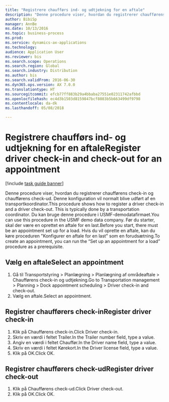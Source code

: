 ```yaml
--- 
title: "Registrere chaufførs ind- og udtjekning for en aftale"
description: "Denne procedure viser, hvordan du registrerer chaufførens check-in og chaufførens check-ud."
author: BibiSp
manager: AnnBe
ms.date: 10/13/2016
ms.topic: business-process
ms.prod: 
ms.service: dynamics-ax-applications
ms.technology: 
audience: Application User
ms.reviewer: bis
ms.search.scope: Operations
ms.search.region: Global
ms.search.industry: Distribution
ms.author: bis
ms.search.validFrom: 2016-06-30
ms.dyn365.ops.version: AX 7.0.0
ms.translationtype: HT
ms.sourcegitcommit: efcb77ff883b29a4bbaba27551e02311742afbbd
ms.openlocfilehash: ec4d3b1503d8159847bcf8083b5b663499df9798
ms.contentlocale: da-dk
ms.lasthandoff: 05/08/2018

---
```

# <a name="register-driver-check-in-and-check-out-for-an-appointment"></a><span data-ttu-id="4b6d0-103">Registrere chaufførs ind- og udtjekning for en aftale</span><span class="sxs-lookup"><span data-stu-id="4b6d0-103">Register driver check-in and check-out for an appointment</span></span>

[!include [task guide banner](../../includes/task-guide-banner.md)]

<span data-ttu-id="4b6d0-104">Denne procedure viser, hvordan du registrerer chaufførens check-in og chaufførens check-ud. Denne konfiguration vil normalt blive udført af en transportkoordinator.</span><span class="sxs-lookup"><span data-stu-id="4b6d0-104">This procedure shows how to register a driver check-in and a driver check-out. This is typically done by a transportation coordinator.</span></span> <span data-ttu-id="4b6d0-105">Du kan bruge denne procedure i USMF-demodatafirmaet.</span><span class="sxs-lookup"><span data-stu-id="4b6d0-105">You can use this procedure in the USMF demo data company.</span></span> <span data-ttu-id="4b6d0-106">Før du starter, skal der være en oprettet en aftale for en last.</span><span class="sxs-lookup"><span data-stu-id="4b6d0-106">Before you start, there must be an appointment set up for a load.</span></span> <span data-ttu-id="4b6d0-107">Hvis du vil oprette en aftale, kan du køre proceduren "Konfigurer en aftale for en last" som en forudsætning.</span><span class="sxs-lookup"><span data-stu-id="4b6d0-107">To create an appointment, you can run the “Set up an appointment for a load” procedure as a prerequisite.</span></span>


## <a name="select-an-appointment"></a><span data-ttu-id="4b6d0-108">Vælg en aftale</span><span class="sxs-lookup"><span data-stu-id="4b6d0-108">Select an appointment</span></span>
1. <span data-ttu-id="4b6d0-109">Gå til Transportstyring > Planlægning > Planlægning af områdeaftale > Chaufførens check-in og udtjekning.</span><span class="sxs-lookup"><span data-stu-id="4b6d0-109">Go to Transportation management > Planning > Dock appointment scheduling > Driver check-in and check-out.</span></span>
2. <span data-ttu-id="4b6d0-110">Vælg en aftale.</span><span class="sxs-lookup"><span data-stu-id="4b6d0-110">Select an appointment.</span></span>

## <a name="register-driver-check-in"></a><span data-ttu-id="4b6d0-111">Registrer chaufførers check-in</span><span class="sxs-lookup"><span data-stu-id="4b6d0-111">Register driver check-in</span></span>
1. <span data-ttu-id="4b6d0-112">Klik på Chaufførens check-in.</span><span class="sxs-lookup"><span data-stu-id="4b6d0-112">Click Driver check-in.</span></span>
2. <span data-ttu-id="4b6d0-113">Skriv en værdi i feltet Trailer.</span><span class="sxs-lookup"><span data-stu-id="4b6d0-113">In the Trailer number field, type a value.</span></span>
3. <span data-ttu-id="4b6d0-114">Angiv en værdi i feltet Chauffør.</span><span class="sxs-lookup"><span data-stu-id="4b6d0-114">In the Driver name field, type a value.</span></span>
4. <span data-ttu-id="4b6d0-115">Skriv en værdi i feltet Kørekort.</span><span class="sxs-lookup"><span data-stu-id="4b6d0-115">In the Driver license field, type a value.</span></span>
5. <span data-ttu-id="4b6d0-116">Klik på OK.</span><span class="sxs-lookup"><span data-stu-id="4b6d0-116">Click OK.</span></span>

## <a name="register-driver-check-out"></a><span data-ttu-id="4b6d0-117">Registrer chaufførers check-ud</span><span class="sxs-lookup"><span data-stu-id="4b6d0-117">Register driver check-out</span></span>
1. <span data-ttu-id="4b6d0-118">Klik på Chaufførens check-ud.</span><span class="sxs-lookup"><span data-stu-id="4b6d0-118">Click Driver check-out.</span></span>
2. <span data-ttu-id="4b6d0-119">Klik på OK.</span><span class="sxs-lookup"><span data-stu-id="4b6d0-119">Click OK.</span></span>


